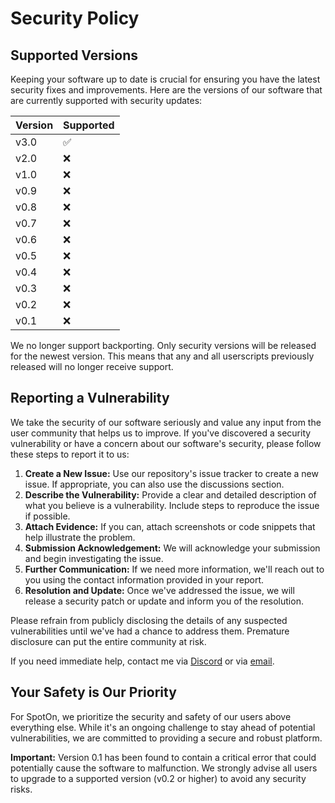 # Security Policy

## Supported Versions

Keeping your software up to date is crucial for ensuring you have the latest security fixes and improvements. Here are the versions of our software that are currently supported with security updates:

| Version | Supported          |
| ------- | ------------------ |
| v3.0    | :white_check_mark: |
| v2.0    | :x:                |
| v1.0    | :x:                |
| v0.9    | :x:                |
| v0.8    | :x:                |
| v0.7    | :x:                |
| v0.6    | :x:                |
| v0.5    | :x:                |
| v0.4    | :x:                |
| v0.3    | :x:                |
| v0.2    | :x:                |
| v0.1    | :x:                |

We no longer support backporting. Only security versions will be released for the newest version. This means that any and all userscripts previously released will no longer receive support.

## Reporting a Vulnerability

We take the security of our software seriously and value any input from the user community that helps us to improve. If you've discovered a security vulnerability or have a concern about our software's security, please follow these steps to report it to us:

1. **Create a New Issue:** Use our repository's issue tracker to create a new issue. If appropriate, you can also use the discussions section.
2. **Describe the Vulnerability:** Provide a clear and detailed description of what you believe is a vulnerability. Include steps to reproduce the issue if possible.
3. **Attach Evidence:** If you can, attach screenshots or code snippets that help illustrate the problem.
4. **Submission Acknowledgement:** We will acknowledge your submission and begin investigating the issue.
5. **Further Communication:** If we need more information, we'll reach out to you using the contact information provided in your report.
6. **Resolution and Update:** Once we've addressed the issue, we will release a security patch or update and inform you of the resolution.

Please refrain from publicly disclosing the details of any suspected vulnerabilities until we've had a chance to address them. Premature disclosure can put the entire community at risk.

If you need immediate help, contact me via [Discord](https://discord.com/users/325178652033679362) or via [email](kamibusinessinquirers@gmail.com).

## Your Safety is Our Priority

For SpotOn, we prioritize the security and safety of our users above everything else. While it's an ongoing challenge to stay ahead of potential vulnerabilities, we are committed to providing a secure and robust platform.

**Important:** Version 0.1 has been found to contain a critical error that could potentially cause the software to malfunction. We strongly advise all users to upgrade to a supported version (v0.2 or higher) to avoid any security risks.
